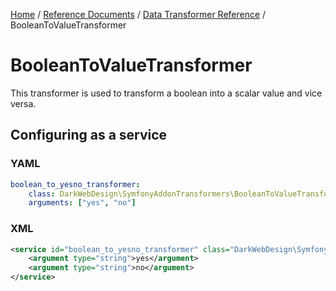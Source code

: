 [Home](../../index.md) /
[Reference Documents](../index.md) /
[Data Transformer Reference](index.md) /
BooleanToValueTransformer

# BooleanToValueTransformer

This transformer is used to transform a boolean into a scalar value and vice versa.

## Configuring as a service

### YAML

```yml
boolean_to_yesno_transformer:
    class: DarkWebDesign\SymfonyAddonTransformers\BooleanToValueTransformer
    arguments: ["yes", "no"]
```

### XML

```xml
<service id="boolean_to_yesno_transformer" class="DarkWebDesign\SymfonyAddonTransformers\BooleanToValueTransformer">
    <argument type="string">yes</argument>
    <argument type="string">no</argument>
</service>
```

